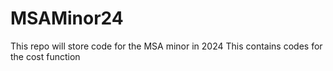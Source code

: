 # MSAMinor24
This repo will store code for the MSA minor in 2024
This contains codes for the cost function
